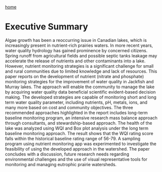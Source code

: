 ---
---

[home](home.html)

# Executive Summary

Algae growth has been a reoccurring issue in Canadian lakes, which is increasingly present in nutrient-rich prairies waters. In more recent years, water quality hydrology has gained prominence by concerned citizens. Spring runoff from agricultural fields and possible septic tanks leakage may accelerate the release of nutrients and other contaminants into a lake. However, nutrient monitoring strategies is a significant challenge for small and rural communities due to limited knowledge and lack of resources. This paper reports on the development of nutrient (nitrate and phosphate) monitoring strategies for the improvement of water quality in Jackfish and Murray lakes. The approach will enable the community to manage the lake by acquiring water quality data beneficial scientific evident-based decision making. The developed strategies are capable of monitoring short and long term water quality parameter, including nutrients, pH, metals, ions, and many more based on cost and community objectives. The three recommended approaches highlighted in the report includes long-term baseline monitoring program, an intensive research mass balance approach through consultants, and stewardship-based approach. The health of the lake was analyzed using WQI and Box plot analysis under the long term baseline monitoring approach. The result shows that the WQI rating score falls within the historical baseline rating range of 56-79. A sampling program using nutrient monitoring app was experimented to investigate the feasibility of using the developed approach in the watershed. The paper concludes with a discussion, future research needs regarding environmental challenges and the use of visual representative tools for monitoring and managing eutrophic prairie watersheds.
